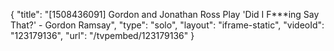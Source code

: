 {
    "title": "[1508436091] Gordon and Jonathan Ross Play 'Did I F***ing Say That?' - Gordon Ramsay",
    "type": "solo",
    "layout": "iframe-static",
    "videoId": "123179136",
    "url": "\/tvpembed\/123179136"
}